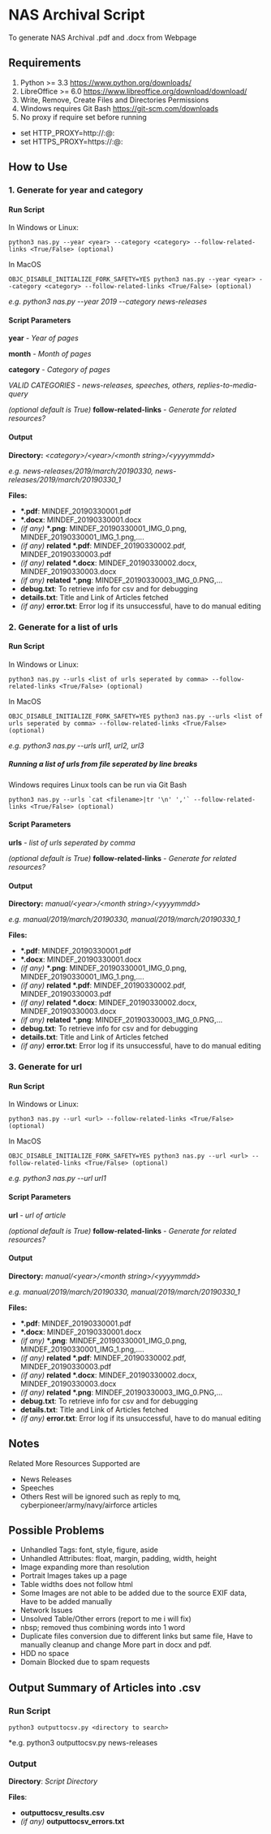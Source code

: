 # NAS Archival Script
To generate NAS Archival .pdf and .docx from Webpage

## Requirements
1. Python >= 3.3 https://www.python.org/downloads/
2. LibreOffice >= 6.0 https://www.libreoffice.org/download/download/
3. Write, Remove, Create Files and Directories Permissions
4. Windows requires Git Bash https://git-scm.com/downloads
5. No proxy if require set before running
  - set HTTP_PROXY=http://<proxy username>:<proxy password>@<proxy host>:<proxy port>
  - set HTTPS_PROXY=https://<proxy username>:<proxy password>@<proxy host>:<proxy port>

## How to Use
### 1. Generate for year and category

#### Run Script
In Windows or Linux:
```
python3 nas.py --year <year> --category <category> --follow-related-links <True/False> (optional) 
```

In MacOS
```
OBJC_DISABLE_INITIALIZE_FORK_SAFETY=YES python3 nas.py --year <year> --category <category> --follow-related-links <True/False> (optional) 
```

*e.g. python3 nas.py --year 2019 --category news-releases*


#### Script Parameters
**year** - *Year of pages*

**month** - *Month of pages*

**category** - *Category of pages*

*VALID CATEGORIES - news-releases, speeches, others, replies-to-media-query*

*(optional default is True)* **follow-related-links** - *Generate for related resources?*


#### Output
**Directory:** *\<category\>/\<year>\/\<month string\>/\<yyyymmdd\>*

*e.g. news-releases/2019/march/20190330, news-releases/2019/march/20190330_1*

**Files:**
  - **\*.pdf**: MINDEF_20190330001.pdf
  - **\*.docx**: MINDEF_20190330001.docx
  - *(if any)* **\*.png**: MINDEF_20190330001_IMG_0.png, MINDEF_20190330001_IMG_1.png,....
  - *(if any)* **related \*.pdf**: MINDEF_20190330002.pdf, MINDEF_20190330003.pdf
  - *(if any)* **related \*.docx**: MINDEF_20190330002.docx, MINDEF_20190330003.docx
  - *(if any)* **related \*.png**: MINDEF_20190330003_IMG_0.PNG,... 
  - **debug.txt**: To retrieve info for csv and for debugging
  - **details.txt**: Title and Link of Articles fetched
  - *(if any)* **error.txt**: Error log if its unsuccessful, have to do manual editing


### 2. Generate for a list of urls

#### Run Script
In Windows or Linux:
```
python3 nas.py --urls <list of urls seperated by comma> --follow-related-links <True/False> (optional) 
```

In MacOS
```
OBJC_DISABLE_INITIALIZE_FORK_SAFETY=YES python3 nas.py --urls <list of urls seperated by comma> --follow-related-links <True/False> (optional) 
```

*e.g. python3 nas.py --urls url1, url2, url3*

##### Running a list of urls from file seperated by line breaks
Windows requires Linux tools can be run via Git Bash
```
python3 nas.py --urls `cat <filename>|tr '\n' ','` --follow-related-links <True/False> (optional) 
```

#### Script Parameters
**urls** - *list of urls seperated by comma*

*(optional default is True)* **follow-related-links** - *Generate for related resources?*


#### Output
**Directory:** *manual/\<year\>/\<month string\>/\<yyyymmdd\>*

*e.g. manual/2019/march/20190330, manual/2019/march/20190330_1*

**Files:**
  - **\*.pdf**: MINDEF_20190330001.pdf
  - **\*.docx**: MINDEF_20190330001.docx
  - *(if any)* **\*.png**: MINDEF_20190330001_IMG_0.png, MINDEF_20190330001_IMG_1.png,....
  - *(if any)* **related \*.pdf**: MINDEF_20190330002.pdf, MINDEF_20190330003.pdf
  - *(if any)* **related \*.docx**: MINDEF_20190330002.docx, MINDEF_20190330003.docx
  - *(if any)* **related \*.png**: MINDEF_20190330003_IMG_0.PNG,... 
  - **debug.txt**: To retrieve info for csv and for debugging
  - **details.txt**: Title and Link of Articles fetched
  - *(if any)* **error.txt**: Error log if its unsuccessful, have to do manual editing


### 3. Generate for url
#### Run Script
In Windows or Linux:
```
python3 nas.py --url <url> --follow-related-links <True/False> (optional) 
```

In MacOS
```
OBJC_DISABLE_INITIALIZE_FORK_SAFETY=YES python3 nas.py --url <url> --follow-related-links <True/False> (optional) 
```

*e.g. python3 nas.py --url url1*


#### Script Parameters
**url** - *url of article*

*(optional default is True)* **follow-related-links** - *Generate for related resources?*


#### Output
**Directory:** *manual/\<year\>/\<month string\>/\<yyyymmdd\>*

*e.g. manual/2019/march/20190330, manual/2019/march/20190330_1*

**Files:**
  - **\*.pdf**: MINDEF_20190330001.pdf
  - **\*.docx**: MINDEF_20190330001.docx
  - *(if any)* **\*.png**: MINDEF_20190330001_IMG_0.png, MINDEF_20190330001_IMG_1.png,....
  - *(if any)* **related \*.pdf**: MINDEF_20190330002.pdf, MINDEF_20190330003.pdf
  - *(if any)* **related \*.docx**: MINDEF_20190330002.docx, MINDEF_20190330003.docx
  - *(if any)* **related \*.png**: MINDEF_20190330003_IMG_0.PNG,... 
  - **debug.txt**: To retrieve info for csv and for debugging
  - **details.txt**: Title and Link of Articles fetched
  - *(if any)* **error.txt**: Error log if its unsuccessful, have to do manual editing

## Notes
Related More Resources Supported are
- News Releases
- Speeches
- Others
Rest will be ignored such as reply to mq, cyberpioneer/army/navy/airforce articles

## Possible Problems
- Unhandled Tags: font, style, figure, aside
- Unhandled Attributes: float, margin, padding, width, height
- Image expanding more than resolution
- Portrait Images takes up a page
- Table widths does not follow html
- Some Images are not able to be added due to the source EXIF data, Have to be added manually
- Network Issues
- Unsolved Table/Other errors (report to me i will fix)
- nbsp; removed thus combining words into 1 word
- Duplicate files conversion due to different links but same file, Have to manually cleanup and change More part in docx and pdf. 
- HDD no space
- Domain Blocked due to spam requests

## Output Summary of Articles into .csv
### Run Script
```
python3 outputtocsv.py <directory to search>
```

*e.g. python3 outputtocsv.py news-releases


### Output
**Directory**: *Script Directory*

**Files**:
  - **outputtocsv_results.csv**
  - *(if any)* **outputtocsv_errors.txt**


